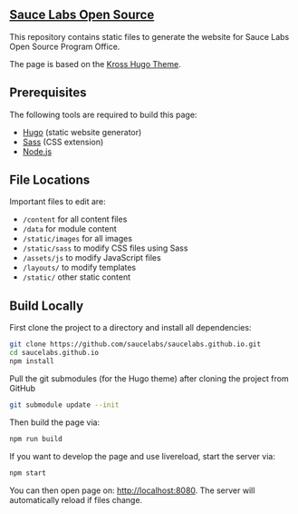 ## [Sauce Labs Open Source](https://opensource.saucelabs.com/)

This repository contains static files to generate the website for Sauce Labs
Open Source Program Office.

The page is based on the [Kross Hugo Theme](https://themes.gohugo.io/kross-hugo-portfolio-template/).

## Prerequisites

The following tools are required to build this page:

-   [Hugo](https://gohugo.io/) (static website generator)
-   [Sass](https://sass-lang.com/) (CSS extension)
-   [Node.js](https://nodejs.org/en/)

## File Locations

Important files to edit are:

-   `/content` for all content files
-   `/data` for module content
-   `/static/images` for all images
-   `/static/sass` to modify CSS files using Sass
-   `/assets/js` to modify JavaScript files
-   `/layouts/` to modify templates
-   `/static/` other static content

## Build Locally

First clone the project to a directory and install all dependencies:

```sh
git clone https://github.com/saucelabs/saucelabs.github.io.git
cd saucelabs.github.io
npm install
```

Pull the git submodules (for the Hugo theme) after cloning the project from GitHub

```sh
git submodule update --init
```

Then build the page via:

```sh
npm run build
```

If you want to develop the page and use livereload, start the server via:

```sh
npm start
```

You can then open page on: [http://localhost:8080](http://localhost:8080). The server will automatically reload if files change.
